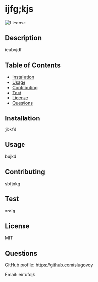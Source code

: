  
# ijfg;kjs

![License](https://img.shields.io/badge/License-MIT-blue)
        
## Description
ieubvjdf
        
## Table of Contents
* [Installation](#installation)
* [Usage](#usage)
* [Contributing](#contributing)
* [Test](#tests)
* [License](#license)
* [Questions](#questions)
        


## Installation
```
jbkfd
```

## Usage
bujkd

        
## Contributing
sbfjnkg
        
## Test
sroig
        
## License
MIT

## Questions
GitHub profile:  https://github.com/slugovoy

Email: eirtufdjk